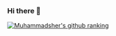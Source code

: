 ### Hi there 👋

<!--
**Shohjahont9/Shohjahont9** is a ✨ _special_ ✨ repository because its `README.md` (this file) appears on your GitHub profile.

Here are some ideas to get you started:

- 🔭 I’m currently working on ...
- 🌱 I’m currently learning ...
- 👯 I’m looking to collaborate on ...
- 🤔 I’m looking for help with ...
- 💬 Ask me about ...
- 📫 How to reach me: ...
- 😄 Pronouns: ...
- ⚡ Fun fact: ...
-->
[![Muhammadsher's github ranking](https://github-readme-ranking.vercel.app/api/rank?username=Shohjahont9&country_code=uzbekistan&theme=dark)](https://github.com/Muhammadsher/github-readme-ranking)
